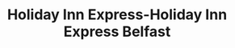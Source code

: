---
title: "Holiday Inn Express-Holiday Inn Express Belfast"
address: "106, University Street, Belfast, Co. Antrim BT7 1HP"
tel: "0871 423 4828"
county: "Antrim"
category: "Hotels"
type: "Content"
lat: "054.5780680000"
lng: "-005.9476310000"
---